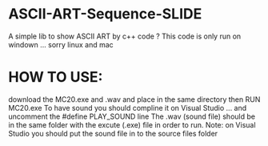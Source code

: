# ASCII-ART-Sequence-SLIDE
A simple lib to show ASCII ART by c++ code ?
This code is only run on windown ... sorry linux and mac

# HOW TO USE:
download the MC20.exe and .wav and place in the same directory 
then RUN MC20.exe
To have sound you should compline it on Visual Studio ... and uncomment the #define PLAY_SOUND line
The .wav (sound file) should be in the same folder with the excute (.exe) file in order to run.
Note: on Visual Studio you should put the sound file in to the source files folder
